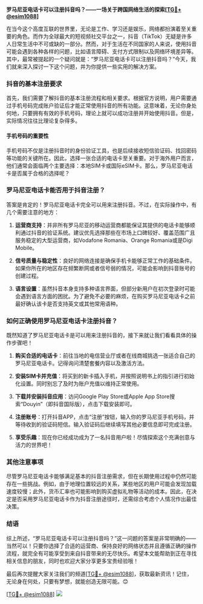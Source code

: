 **罗马尼亚电话卡可以注册抖音吗？——一场关于跨国网络生活的探索[[TG💪+ @esim1088](https://t.me/s/esim1088)]**

在当今这个高度互联的世界里，无论是工作、学习还是娱乐，网络都扮演着至关重要的角色。而作为全球最大的短视频社交平台之一，抖音（TikTok）无疑是许多人日常生活中不可或缺的一部分。然而，对于生活在不同国家的人来说，使用抖音可能会遇到各种各样的问题，比如语言障碍、支付方式限制以及网络环境差异等。其中，最常被提起的一个疑问就是：“罗马尼亚电话卡可以注册抖音吗？”今天，我们就来深入探讨一下这个问题，并为你提供一些实用的解决方案。

### 抖音的基本注册要求

首先，我们需要了解抖音的基本注册流程和相关要求。根据官方说明，用户需要通过手机号码完成账户验证后才能正常使用抖音的所有功能。这意味着，无论你身处何地，只要拥有有效的手机号码，理论上就可以成功注册并开始使用抖音。但是，实际情况往往比理论复杂得多。

#### 手机号码的重要性

手机号码不仅是注册抖音时的身份验证工具，也是后续接收短信验证码、找回密码等功能的关键所在。因此，选择一张合适的电话卡至关重要。对于海外用户而言，他们通常会面临两个主要选择：本地SIM卡或国际eSIM卡。那么，罗马尼亚电话卡是否属于合格的选择呢？

### 罗马尼亚电话卡能否用于抖音注册？

答案是肯定的！罗马尼亚电话卡完全可以用来注册抖音。不过，在实际操作中，有几个需要注意的地方：

1. **运营商支持**：并非所有罗马尼亚的移动运营商都能保证其提供的电话卡能够顺利通过抖音的验证系统。建议优先选择那些在市场上口碑较好、覆盖范围广且服务稳定的大型运营商，如Vodafone Romania、Orange Romania或是Digi Mobile。

2. **信号质量与稳定性**：良好的网络连接是确保手机卡能够正常工作的基础条件。如果你所在的地区存在频繁断网或者信号弱的情况，可能会影响到抖音账号的创建过程。

3. **语言设置**：虽然抖音本身支持多种语言界面，但部分新用户在初次登录时可能会遇到语言方面的困扰。为了避免不必要的麻烦，在购买罗马尼亚电话卡之前最好确认该卡是否支持英文或其他常用语种。

### 如何正确使用罗马尼亚电话卡注册抖音？

既然知道了罗马尼亚电话卡是可以用来注册抖音的，接下来就让我们看看具体的操作步骤吧！

1. **购买合适的电话卡**：前往当地的电信营业厅或者在线商城挑选一张适合自己的罗马尼亚电话卡。记得询问清楚套餐内容以及激活方法。
   
2. **安装SIM卡并充值**：将买到的新卡插入手机，并按照说明书上的指引进行初始化设置。同时别忘了及时为账户充值以维持正常使用。

3. **下载并安装抖音应用**：访问Google Play Store或Apple App Store搜索“Douyin”（即抖音国际版），点击下载安装即可。

4. **注册账号**：打开抖音APP，点击“注册”按钮，输入你的罗马尼亚手机号码，并等待收到的验证码短信。输入验证码后继续填写其他必要信息即可完成注册。

5. **享受乐趣**：现在你已经成功成为了一名抖音用户啦！尽情探索这个充满创意与活力的世界吧！

### 其他注意事项

尽管罗马尼亚电话卡能够满足基本的抖音注册需求，但在长期使用过程中仍然可能存在一些挑战。例如，由于地理位置较远的关系，某些地区的用户可能会发现加载速度较慢；此外，货币汇率也可能影响到购买虚拟礼物等活动的成本。因此，在决定是否采用罗马尼亚电话卡作为抖音注册途径时，还需综合考虑个人情况作出最佳决策。

### 结语

综上所述，“罗马尼亚电话卡可以注册抖音吗？”这一问题的答案是非常明确的——当然可以！只要你选择了合适的运营商、保持良好的网络状态并且遵循正确的操作流程，就完全有可能享受到来自抖音带来的无尽快乐。希望本文能帮助到正在寻找相关信息的朋友，同时也欢迎大家分享更多宝贵经验哦！

最后再次提醒大家关注我们的频道[[TG💪+ @esim1088](https://t.me/s/esim1088)]，获取最新资讯！记住，无论身在何处，只要有梦想，就能创造无限可能。😊

[[TG💪+ @esim1088](https://t.me/s/esim1088)] ![](https://i.postimg.cc/4NQfJmqS/Snipaste-2025-05-13-00-14-12.png)